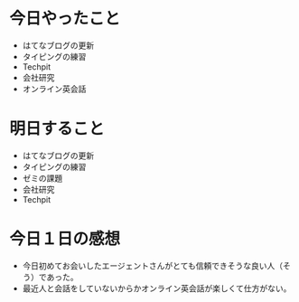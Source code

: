 # 今日やったこと
- はてなブログの更新
- タイピングの練習
- Techpit
- 会社研究
- オンライン英会話

# 明日すること
- はてなブログの更新
- タイピングの練習
- ゼミの課題
- 会社研究
- Techpit

# 今日１日の感想
- 今日初めてお会いしたエージェントさんがとても信頼できそうな良い人（そう）であった。
- 最近人と会話をしていないからかオンライン英会話が楽しくて仕方がない。
